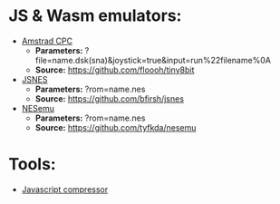 # JS & Wasm emulators:
* [Amstrad CPC](https://imadering.github.io/wemus/Amstrad-CPC/cpc.html)
  * **Parameters:** ?file=name.dsk(sna)&joystick=true&input=run%22filename%0A
  * **Source:** https://github.com/floooh/tiny8bit
* [JSNES](https://imadering.github.io/wemus/NES/JSNES/nes.html)
  * **Parameters:** ?rom=name.nes
  * **Source:** https://github.com/bfirsh/jsnes
* [NESemu](https://imadering.github.io/wemus/NES/NESemu/nes.html)
  * **Parameters:** ?rom=name.nes
  * **Source:** https://github.com/tyfkda/nesemu

# Tools:
* [Javascript compressor](http://javascriptcompressor.com)
